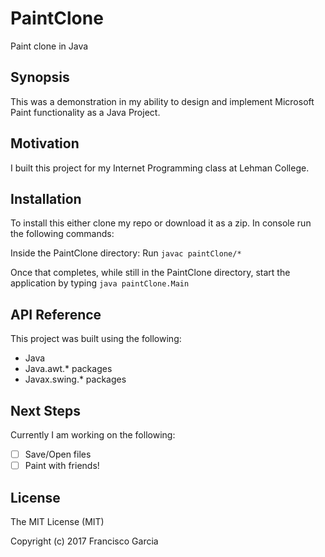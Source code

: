 # PaintClone
Paint clone in Java

## Synopsis

This was a demonstration in my ability to design and implement Microsoft Paint functionality as a Java Project.

## Motivation

I built this project for my Internet Programming class at Lehman College.

## Installation

To install this either clone my repo or download it as a zip. In console run the following commands:

Inside the PaintClone directory:
Run `javac paintClone/*`

Once that completes, while still in the PaintClone directory, start the application by typing `java paintClone.Main`

## API Reference

This project was built using the following:

* Java
* Java.awt.* packages
* Javax.swing.* packages

## Next Steps

Currently I am working on the following:

- [ ] Save/Open files
- [ ] Paint with friends!

## License

The MIT License (MIT)

Copyright (c) 2017 Francisco Garcia
